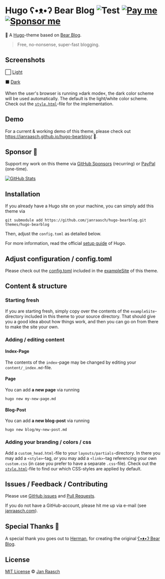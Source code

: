 # Hugo ʕ•ᴥ•ʔ Bear Blog ![Test](https://github.com/janraasch/hugo-bearblog/workflows/CI/badge.svg?branch=master&event=push) [![Pay me][paypal-svg]][paypal-dot-me] [![Sponsor me][github-sponsors-svg]][github-sponsors]

🧸 A [Hugo](https://gohugo.io/)-theme based on [Bear Blog](https://bearblog.dev).

> Free, no-nonsense, super-fast blogging.

## Screenshots

⬜️ [Light][light-screenshot]

⬛️ [Dark][dark-screenshot]

When the user's browser is running »dark mode«, the dark color scheme will be used automatically. The default is the light/white color scheme. Check out the [`style.html`](https://github.com/janraasch/hugo-bearblog/blob/master/layouts/partials/style.html)-file for the implementation.

## Demo

For a current & working demo of this theme, please check out https://janraasch.github.io/hugo-bearblog/ 🎯.

## Sponsor 💟

Support my work on this theme via [GitHub Sponsors][github-sponsors] (recurring) or [PayPal][paypal-dot-me] (one-time).

[![GitHub Stats](https://github-readme-stats.vercel.app/api/?username=janraasch)][github-sponsors]

## Installation

If you already have a Hugo site on your machine, you can simply add this theme via

```
git submodule add https://github.com/janraasch/hugo-bearblog.git themes/hugo-bearblog
```

Then, adjust the `config.toml` as detailed below.

For more information, read the official [setup guide][hugo-setup-guide] of Hugo.

## Adjust configuration / config.toml

Please check out the [config.toml](https://github.com/janraasch/hugo-bearblog/blob/master/exampleSite/config.toml) included in the [exampleSite](https://github.com/janraasch/hugo-bearblog/tree/master/exampleSite) of this theme.

## Content & structure

### Starting fresh

If you are starting fresh, simply copy over the contents of the `exampleSite`-directory included in this theme to your source directory. That should give you a good idea about how things work, and then you can go on from there to make the site your own.

### Adding / editing content

#### Index-Page

The contents of the `index`-page may be changed by editing your `content/_index.md`-file.

#### Page

You can add **a new page** via running

```
hugo new my-new-page.md
```

#### Blog-Post

You can add **a new blog-post** via running

```
hugo new blog/my-new-post.md
```

### Adding your branding / colors / css

Add a `custom_head.html`-file to your `layouts/partials`-directory. In there you may add a `<style>`-tag, *or* you may add a `<link>`-tag referencing your own `custom.css` (in case you prefer to have a separate `.css`-file). Check out the [`style.html`](https://github.com/janraasch/hugo-bearblog/blob/master/layouts/partials/style.html)-file to find our which CSS-styles are applied by default.

## Issues / Feedback / Contributing
Please use [GitHub issues](https://github.com/janraasch/hugo-bearblog/issues) and [Pull Requests](https://github.com/janraasch/hugo-bearblog/pulls).

If you do not have a GitHub-account, please hit me up via e-mail (see [janraasch.com](https://www.janraasch.com)).

## Special Thanks 🎁

A special thank you goes out to [Herman](https://herman.bearblog.dev), for creating the original [ʕ•ᴥ•ʔ Bear Blog](https://bearblog.dev/).

## License
[MIT License](http://en.wikipedia.org/wiki/MIT_License) © [Jan Raasch](https://www.janraasch.com)

[paypal-dot-me]: https://www.paypal.me/janraasch/7,00
[github-sponsors]: https://github.com/sponsors/janraasch
[paypal-svg]: https://img.shields.io/badge/onetime-donation-11dde2.svg?logo=paypal
[github-sponsors-svg]: https://img.shields.io/badge/recurring-sponsorship-ee4aaa.svg?logo=github
[hugo-setup-guide]: https://gohugo.io/getting-started/installing
[light-screenshot]: https://raw.githubusercontent.com/janraasch/hugo-bearblog/master/images/screenshot.png
[dark-screenshot]: https://raw.githubusercontent.com/janraasch/hugo-bearblog/master/images/screenshot-dark.png

